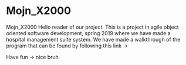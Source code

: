 # Mojn_X2000
Mojn_X2000
Hello reader of our project. This is a project in agile object oriented software development, spring 2019 where we have made a hospital management suite system. We have made a walkthrough of the program that can be found by following this link -> 


Have fun -> nice bruh
